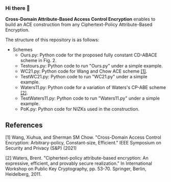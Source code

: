 ### Hi there 👋

**Cross-Domain Attribute-Based Access Control Encryption** enables to build an ACE construction from any Ciphertext-Policy Attribute-Based Encryption. 

The structure of this repository is as follows: 
  - Schemes 
    - Ours.py: Python code for the proposed fully constant CD-ABACE scheme in Fig. 2.
    - Testours.py: Python code to run "Ours.py" under a simple example.
    - WC21.py: Python code for Wang and Chow ACE scheme [[1]](#1).
    - TestWC21.py: Python code to run "WC21.py" under a simple example.
    - Waters11.py: Python code for a variation of Waters's CP-ABE scheme [[2]](#2).
    - TestWaters11.py: Python code to run "Waters11.py" under a simple example.
    - PoK.py: Python code for NIZKs used in the construction.

## References
<a id="1">[1]</a> 
Wang, Xiuhua, and Sherman SM Chow.
"Cross-Domain Access Control Encryption: Arbitrary-policy, Constant-size, Efficient."
IEEE Symposium on Security and Privacy (S&P) (2021)

<a id="2">[2]</a> 
Waters, Brent.
"Ciphertext-policy attribute-based encryption: An expressive, efficient, and provably secure realization."
In International Workshop on Public Key Cryptography, pp. 53-70. Springer, Berlin, Heidelberg, 2011.
